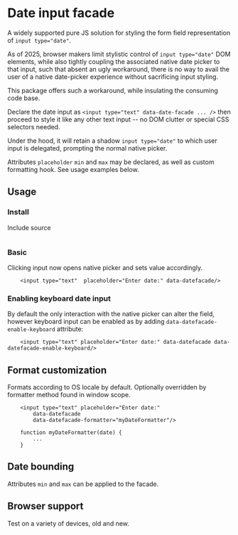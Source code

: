 # Date input facade

A widely supported pure JS solution for styling the form field representation of `input type="date"`.

As of 2025, browser makers limit stylistic control of `input type="date"` DOM elements, while also tightly coupling the associated native date picker to that input, such that absent an ugly workaround, there is no way to avail the user of a native date-picker experience without sacrificing input styling.

This package offers such a workaround, while insulating the consuming code base.

Declare the date input as `<input type="text" data-date-facade ... />`  then proceed to style it like any other text input -- no DOM clutter or special CSS selectors needed. 

Under the hood, it will retain a shadow `input type="date"` to which user input is delegated, prompting the normal native picker.

Attributes `placeholder` `min` and `max` may be declared, as well as custom formatting hook. See usage examples below. 


## Usage

### Install

Include source
```
```

### Basic

Clicking input now opens native picker and sets value accordingly. 

```
    <input type="text"  placeholder="Enter date:" data-datefacade/>
```

### Enabling keyboard date input

By default the only interaction with the native picker can alter the field, however keyboard input can be enabled as by adding `data-datefacade-enable-keyboard` attribute:

```
    <input type="text" placeholder="Enter date:" data-datefacade data-datefacade-enable-keyboard/>
```

## Format customization  

Formats according to OS locale by default. Optionally overridden by formatter method found in window scope. 

```
    <input type="text" placeholder="Enter date:" 
        data-datefacade 
        data-datefacade-formatter="myDateFormatter"/>
```
```
    function myDateFormatter(date) {
        ...
    }
```

## Date bounding

Attributes `min` and `max` can be applied to the facade.


## Browser support

Test on a variety of devices, old and new.




